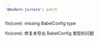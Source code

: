 ```yaml
---
'@modern-js/core': patch
---
```


fix(core): missing BabelConfig type

fix(core): 修复未导出 BabelConfig 类型的问题
